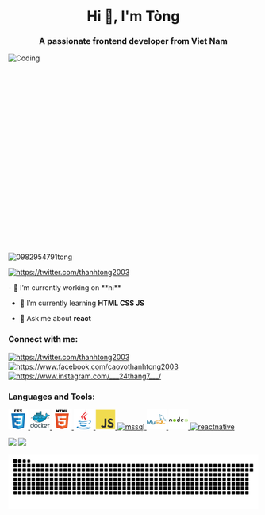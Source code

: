 <h1 align="center">Hi 👋, I'm Tòng</h1>
<h3 align="center">A passionate frontend developer from Viet Nam</h3>
<img align="right" alt="Coding" width="2400" height="400" src="https://user-images.githubusercontent.com/36126914/154766367-2c3d9c80-3cdc-4790-b15c-7eba5eee9fd2.gif">
<p align="left"> <img src="https://komarev.com/ghpvc/?username=0982954791tong&label=Profile%20views&color=0e75b6&style=flat" alt="0982954791tong" /> </p>
<p align="left"> <a href="https://twitter.com/thanhtong2003" target="blank"><img src="https://img.shields.io/twitter/follow/thanhtong2003?logo=twitter&style=for-the-badge" alt="https://twitter.com/thanhtong2003" /></a> </p>
- 🔭 I’m currently working on **hi**

- 🌱 I’m currently learning **HTML CSS JS**

 
- 💬 Ask me about **react**
<h3 align="left">Connect with me:</h3>
<p align="left">
<a href="https://twitter.com/thanhtong2003" target="blank"><img align="center" src="https://raw.githubusercontent.com/rahuldkjain/github-profile-readme-generator/master/src/images/icons/Social/twitter.svg" alt="https://twitter.com/thanhtong2003" height="30" width="40" /></a>
<a href="https://fb.com/caovothanhtong2003" target="blank"><img align="center" src="https://raw.githubusercontent.com/rahuldkjain/github-profile-readme-generator/master/src/images/icons/Social/facebook.svg" alt="https://www.facebook.com/caovothanhtong2003" height="30" width="40" /></a>
<a href="https://instagram.com/___24thang7___/" target="blank"><img align="center" src="https://raw.githubusercontent.com/rahuldkjain/github-profile-readme-generator/master/src/images/icons/Social/instagram.svg" alt="https://www.instagram.com/___24thang7___/" height="30" width="40" /></a>
</p>
<h3 align="left">Languages and Tools:</h3>
<p align="left"> <a href="https://www.w3schools.com/css/" target="_blank" rel="noreferrer"> <img src="https://raw.githubusercontent.com/devicons/devicon/master/icons/css3/css3-original-wordmark.svg" alt="css3" width="40" height="40"/> </a> <a href="https://www.docker.com/" target="_blank" rel="noreferrer"> <img src="https://raw.githubusercontent.com/devicons/devicon/master/icons/docker/docker-original-wordmark.svg" alt="docker" width="40" height="40"/> </a> <a href="https://www.w3.org/html/" target="_blank" rel="noreferrer"> <img src="https://raw.githubusercontent.com/devicons/devicon/master/icons/html5/html5-original-wordmark.svg" alt="html5" width="40" height="40"/> </a> <a href="https://www.java.com" target="_blank" rel="noreferrer"> <img src="https://raw.githubusercontent.com/devicons/devicon/master/icons/java/java-original.svg" alt="java" width="40" height="40"/> </a> <a href="https://developer.mozilla.org/en-US/docs/Web/JavaScript" target="_blank" rel="noreferrer"> <img src="https://raw.githubusercontent.com/devicons/devicon/master/icons/javascript/javascript-original.svg" alt="javascript" width="40" height="40"/> </a> <a href="https://www.microsoft.com/en-us/sql-server" target="_blank" rel="noreferrer"> <img src="https://www.svgrepo.com/show/303229/microsoft-sql-server-logo.svg" alt="mssql" width="40" height="40"/> </a> <a href="https://www.mysql.com/" target="_blank" rel="noreferrer"> <img src="https://raw.githubusercontent.com/devicons/devicon/master/icons/mysql/mysql-original-wordmark.svg" alt="mysql" width="40" height="40"/> </a> <a href="https://nodejs.org" target="_blank" rel="noreferrer"> <img src="https://raw.githubusercontent.com/devicons/devicon/master/icons/nodejs/nodejs-original-wordmark.svg" alt="nodejs" width="40" height="40"/> </a> <a href="https://reactnative.dev/" target="_blank" rel="noreferrer"> <img src="https://reactnative.dev/img/header_logo.svg" alt="reactnative" width="40" height="40"/> </a> </p> 
<p>
  <img src="https://github-readme-stats.vercel.app/api/top-langs/?username=CaoVoThanhTong&layout=compact&theme=tokyonight&langs_count=6" height="165">
  <img src="https://github-readme-stats.vercel.app/api?username=CaoVoThanhTong&show_icons=true&theme=tokyonight" height="165"> 
</p>

![Cao Võ Thanh Tòng's snake gif](https://github.com/CaoVoThanhTong/CaoVoThanhTong/blob/output/github-contribution-grid-snake.svg)


